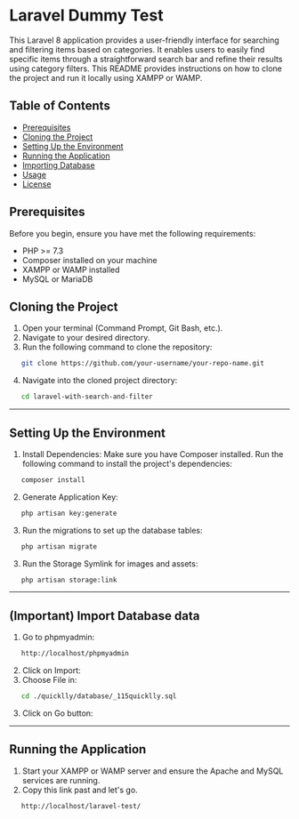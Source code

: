 
# Laravel Dummy Test
This Laravel 8 application provides a user-friendly interface for searching and filtering items based on categories. It enables users to easily find specific items through a straightforward search bar and refine their results using category filters. This README provides instructions on how to clone the project and run it locally using XAMPP or WAMP.


## Table of Contents

- [Prerequisites](#prerequisites)
- [Cloning the Project](#cloning-the-project)
- [Setting Up the Environment](#setting-up-the-environment)
- [Running the Application](#running-the-application)
- [Importing Database](#(important)-import-database-data)
- [Usage](#usage)
- [License](#license)

## Prerequisites

Before you begin, ensure you have met the following requirements:

- PHP >= 7.3
- Composer installed on your machine
- XAMPP or WAMP installed
- MySQL or MariaDB

## Cloning the Project

1. Open your terminal (Command Prompt, Git Bash, etc.).
2. Navigate to your desired directory.
3. Run the following command to clone the repository:
```bash
   git clone https://github.com/your-username/your-repo-name.git
```
4. Navigate into the cloned project directory:
```bash
   cd laravel-with-search-and-filter
```

---

## Setting Up the Environment

1. Install Dependencies: Make sure you have Composer installed. Run the following command to install the project's dependencies:
```bash
   composer install
```
2. Generate Application Key:
```bash
   php artisan key:generate
```
3. Run the migrations to set up the database tables:
```bash
   php artisan migrate
```

3. Run the Storage Symlink for images and assets:
```bash
   php artisan storage:link
```

---

## (Important) Import Database data

1. Go to phpmyadmin:
```bash
   http://localhost/phpmyadmin
```
2. Click on Import:
3. Choose File in:
```bash
   cd ./quicklly/database/_115quicklly.sql
```
3. Click on Go button:

---

## Running the Application
1. Start your XAMPP or WAMP server and ensure the Apache and MySQL services are running.
2. Copy this link past and let's go.
```bash
   http://localhost/laravel-test/
```
